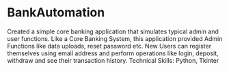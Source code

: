 # BankAutomation
Created a simple core banking application that simulates typical admin and user functions. Like a Core Banking System, this application provided Admin Functions like data uploads, reset password etc. New Users can register themselves using email address and perform operations like login, deposit, withdraw and see their transaction history.
Technical Skills: Python, Tkinter
